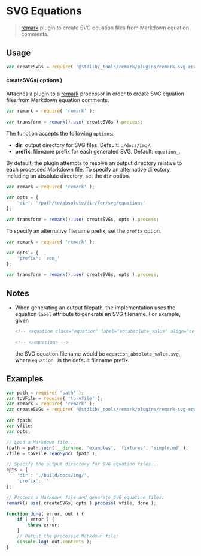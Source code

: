 # SVG Equations

> [remark][remark] plugin to create SVG equation files from Markdown equation comments.

<section class="usage">

## Usage

```javascript
var createSVGs = require( '@stdlib/_tools/remark/plugins/remark-svg-equations-to-file' );
```

#### createSVGs( options )

Attaches a plugin to a [remark][remark] processor in order to create SVG equation files from Markdown equation comments.

```javascript
var remark = require( 'remark' );

var transform = remark().use( createSVGs ).process;
```

The function accepts the following `options`:

-   **dir**: output directory for SVG files. Default: `./docs/img/`.
-   **prefix**: filename prefix for each generated SVG. Default: `equation_`.

By default, the plugin attempts to resolve an output directory relative to each processed Markdown file. To specify an alternative directory, including an absolute directory, set the `dir` option.

```javascript
var remark = require( 'remark' );

var opts = {
    'dir': '/path/to/absolute/dir/for/svg/equations'
};

var transform = remark().use( createSVGs, opts ).process;
```

To specify an alternative filename prefix, set the `prefix` option.

```javascript
var remark = require( 'remark' );

var opts = {
    'prefix': 'eqn_'
};

var transform = remark().use( createSVGs, opts ).process;
```

</section>

<!-- /.usage -->

<section class="notes">

## Notes

-   When generating an output filepath, the implementation uses the equation `label` attribute to generate an SVG filename. For example, given

    ```html
    <!-- <equation class="equation" label="eq:absolute_value" align="center" raw="|x| = \begin{cases} x & \textrm{if}\ x \geq 0 \\ -x & \textrm{if}\ x < 0\end{cases}" alt="Absolute value"> -->

    <!-- </equation> -->
    ```

    the SVG equation filename would be `equation_absolute_value.svg`, where `equation_` is the default filename prefix.

</section>

<!-- /.notes -->

<section class="examples">

## Examples

<!-- eslint no-undef: "error" -->

```javascript
var path = require( 'path' );
var toVFile = require( 'to-vfile' );
var remark = require( 'remark' );
var createSVGs = require( '@stdlib/_tools/remark/plugins/remark-svg-equations-to-file' );

var fpath;
var vfile;
var opts;

// Load a Markdown file...
fpath = path.join( __dirname, 'examples', 'fixtures', 'simple.md' );
vfile = toVFile.readSync( fpath );

// Specify the output directory for SVG equation files...
opts = {
    'dir': './build/docs/img/',
    'prefix': ''
};

// Process a Markdown file and generate SVG equation files:
remark().use( createSVGs, opts ).process( vfile, done );

function done( error, out ) {
    if ( error ) {
        throw error;
    }
    // Output the processed Markdown file:
    console.log( out.contents );
}
```

</section>

<!-- /.examples -->

<section class="links">

[remark]: https://github.com/wooorm/remark

</section>

<!-- /.links -->
